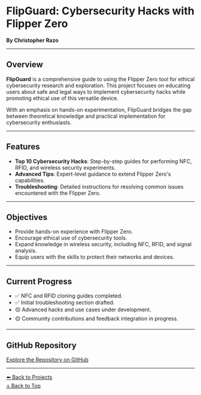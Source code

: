 # FlipGuard: Cybersecurity Hacks with Flipper Zero

**By Christopher Razo**

---

## Overview

**FlipGuard** is a comprehensive guide to using the Flipper Zero tool for ethical cybersecurity research and exploration. This project focuses on educating users about safe and legal ways to implement cybersecurity hacks while promoting ethical use of this versatile device.

With an emphasis on hands-on experimentation, FlipGuard bridges the gap between theoretical knowledge and practical implementation for cybersecurity enthusiasts.

---

## Features

- **Top 10 Cybersecurity Hacks**: Step-by-step guides for performing NFC, RFID, and wireless security experiments.
- **Advanced Tips**: Expert-level guidance to extend Flipper Zero's capabilities.
- **Troubleshooting**: Detailed instructions for resolving common issues encountered with the Flipper Zero.

---

## Objectives

- Provide hands-on experience with Flipper Zero.
- Encourage ethical use of cybersecurity tools.
- Expand knowledge in wireless security, including NFC, RFID, and signal analysis.
- Equip users with the skills to protect their networks and devices.

---

## Current Progress

- ✅ NFC and RFID cloning guides completed.
- ✅ Initial troubleshooting section drafted.
- 🟡 Advanced hacks and use cases under development.
- 🟡 Community contributions and feedback integration in progress.

---

## GitHub Repository

[Explore the Repository on GitHub](https://github.com/c-razo/FlipGuard.io)

---

[⬅️ Back to Projects](../index.md)  
[🔝 Back to Top](#remote-work-readiness-checker)
